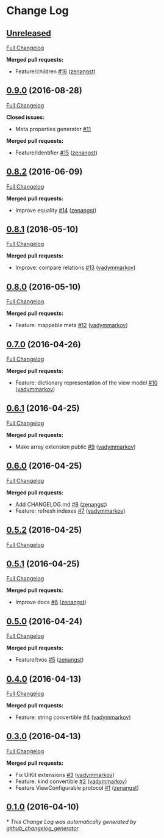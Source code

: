 # Change Log

## [Unreleased](https://github.com/hyperoslo/Brick/tree/HEAD)

[Full Changelog](https://github.com/hyperoslo/Brick/compare/0.9.0...HEAD)

**Merged pull requests:**

- Feature/children [\#16](https://github.com/hyperoslo/Brick/pull/16) ([zenangst](https://github.com/zenangst))

## [0.9.0](https://github.com/hyperoslo/Brick/tree/0.9.0) (2016-08-28)
[Full Changelog](https://github.com/hyperoslo/Brick/compare/0.8.2...0.9.0)

**Closed issues:**

- Meta properties generator [\#11](https://github.com/hyperoslo/Brick/issues/11)

**Merged pull requests:**

- Feature/identifier [\#15](https://github.com/hyperoslo/Brick/pull/15) ([zenangst](https://github.com/zenangst))

## [0.8.2](https://github.com/hyperoslo/Brick/tree/0.8.2) (2016-06-09)
[Full Changelog](https://github.com/hyperoslo/Brick/compare/0.8.1...0.8.2)

**Merged pull requests:**

- Improve equality [\#14](https://github.com/hyperoslo/Brick/pull/14) ([zenangst](https://github.com/zenangst))

## [0.8.1](https://github.com/hyperoslo/Brick/tree/0.8.1) (2016-05-10)
[Full Changelog](https://github.com/hyperoslo/Brick/compare/0.8.0...0.8.1)

**Merged pull requests:**

- Improve: compare relations [\#13](https://github.com/hyperoslo/Brick/pull/13) ([vadymmarkov](https://github.com/vadymmarkov))

## [0.8.0](https://github.com/hyperoslo/Brick/tree/0.8.0) (2016-05-10)
[Full Changelog](https://github.com/hyperoslo/Brick/compare/0.7.0...0.8.0)

**Merged pull requests:**

- Feature: mappable meta [\#12](https://github.com/hyperoslo/Brick/pull/12) ([vadymmarkov](https://github.com/vadymmarkov))

## [0.7.0](https://github.com/hyperoslo/Brick/tree/0.7.0) (2016-04-26)
[Full Changelog](https://github.com/hyperoslo/Brick/compare/0.6.1...0.7.0)

**Merged pull requests:**

- Feature: dictionary representation of the view model [\#10](https://github.com/hyperoslo/Brick/pull/10) ([vadymmarkov](https://github.com/vadymmarkov))

## [0.6.1](https://github.com/hyperoslo/Brick/tree/0.6.1) (2016-04-25)
[Full Changelog](https://github.com/hyperoslo/Brick/compare/0.6.0...0.6.1)

**Merged pull requests:**

- Make array extension public [\#9](https://github.com/hyperoslo/Brick/pull/9) ([vadymmarkov](https://github.com/vadymmarkov))

## [0.6.0](https://github.com/hyperoslo/Brick/tree/0.6.0) (2016-04-25)
[Full Changelog](https://github.com/hyperoslo/Brick/compare/0.5.2...0.6.0)

**Merged pull requests:**

- Add CHANGELOG.md [\#8](https://github.com/hyperoslo/Brick/pull/8) ([zenangst](https://github.com/zenangst))
- Feature: refresh indexes [\#7](https://github.com/hyperoslo/Brick/pull/7) ([vadymmarkov](https://github.com/vadymmarkov))

## [0.5.2](https://github.com/hyperoslo/Brick/tree/0.5.2) (2016-04-25)
[Full Changelog](https://github.com/hyperoslo/Brick/compare/0.5.1...0.5.2)

## [0.5.1](https://github.com/hyperoslo/Brick/tree/0.5.1) (2016-04-25)
[Full Changelog](https://github.com/hyperoslo/Brick/compare/0.5.0...0.5.1)

**Merged pull requests:**

- Improve docs [\#6](https://github.com/hyperoslo/Brick/pull/6) ([zenangst](https://github.com/zenangst))

## [0.5.0](https://github.com/hyperoslo/Brick/tree/0.5.0) (2016-04-24)
[Full Changelog](https://github.com/hyperoslo/Brick/compare/0.4.0...0.5.0)

**Merged pull requests:**

- Feature/tvos [\#5](https://github.com/hyperoslo/Brick/pull/5) ([zenangst](https://github.com/zenangst))

## [0.4.0](https://github.com/hyperoslo/Brick/tree/0.4.0) (2016-04-13)
[Full Changelog](https://github.com/hyperoslo/Brick/compare/0.3.0...0.4.0)

**Merged pull requests:**

- Feature: string convertible [\#4](https://github.com/hyperoslo/Brick/pull/4) ([vadymmarkov](https://github.com/vadymmarkov))

## [0.3.0](https://github.com/hyperoslo/Brick/tree/0.3.0) (2016-04-13)
[Full Changelog](https://github.com/hyperoslo/Brick/compare/0.1.0...0.3.0)

**Merged pull requests:**

- Fix UIKit extensions [\#3](https://github.com/hyperoslo/Brick/pull/3) ([vadymmarkov](https://github.com/vadymmarkov))
- Feature: kind convertible [\#2](https://github.com/hyperoslo/Brick/pull/2) ([vadymmarkov](https://github.com/vadymmarkov))
- Feature ViewConfigurable protocol [\#1](https://github.com/hyperoslo/Brick/pull/1) ([zenangst](https://github.com/zenangst))

## [0.1.0](https://github.com/hyperoslo/Brick/tree/0.1.0) (2016-04-10)


\* *This Change Log was automatically generated by [github_changelog_generator](https://github.com/skywinder/Github-Changelog-Generator)*